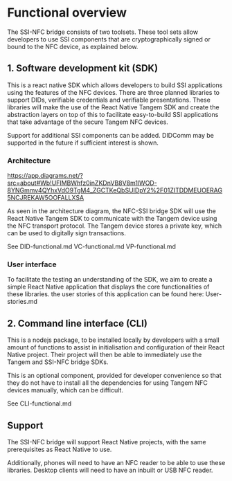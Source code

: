 # Functional overview
The SSI-NFC bridge  consists of two toolsets. These tool sets allow developers to use SSI components that are cryptographically signed or bound to the NFC device, as explained below.

## 1. Software development kit (SDK)
This is a react native SDK  which allows developers to build SSI  applications using the features of the NFC devices. There are three planned libraries to support DIDs, verifiable credentials and verifiable presentations.  These libraries will make  the use of the React Native Tangem SDK and create the abstraction layers on top of this to facilitate easy-to-build SSI applications that take advantage of the secure Tangem NFC devices.

Support for additional SSI components can be added. DIDComm may be supported in the future if sufficient interest is shown.

### Architecture
https://app.diagrams.net/?src=about#Wb!UFIMBWhfz0inZKDnVB8V8m1lWOD-8YNGmmv4QYhxVdO9TgM4_ZGCTKeQbSUIDpY2%2F01ZITDDMEUOERAG5NCJREKAW5OOFALLXSA

As seen in the architecture diagram, the NFC-SSI bridge SDK will use the React Native Tangem SDK to communicate with the Tangem device using the NFC transport protocol. The Tangem device stores a private key, which can be used to digitally sign transactions.

See
DID-functional.md
VC-functional.md
VP-functional.md

### User interface
To facilitate the testing an understanding of the SDK,  we aim to create a simple React Native  application that displays the core functionalities of these libraries.  the user stories of this application can be found here:
User-stories.md 

## 2. Command line interface (CLI)
This is a nodejs package, to be installed locally by developers with a small amount of functions to assist in initialisation and configuration of their React Native project. Their project will then be able to immediately use the Tangem and SSI-NFC bridge SDKs.

This is an optional component, provided for developer convenience so that they do not have to install all the dependencies for using Tangem NFC devices manually, which can be difficult.

See
CLI-functional.md

## Support
The SSI-NFC bridge will support React Native projects, with the same prerequisites as React Native to use.

Additionally, phones will need to have an NFC reader to be able to use these libraries. Desktop clients will need to have an inbuilt or USB NFC reader.




